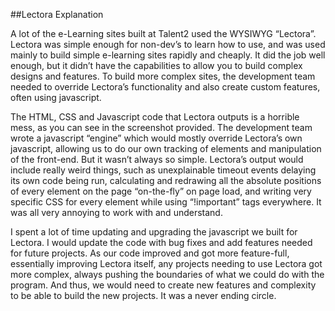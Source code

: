 ##Lectora Explanation

A lot of the e-Learning sites built at Talent2 used the WYSIWYG “Lectora”. Lectora was simple enough for non-dev’s to learn how to use, and was used mainly to build simple e-learning sites rapidly and cheaply. It did the job well enough, but it didn’t have the capabilities to allow you to build complex designs and features. To build more complex sites, the development team needed to override Lectora’s functionality and also create custom features, often using javascript.

The HTML, CSS and Javascript code that Lectora outputs is a horrible mess, as you can see in the screenshot provided. The development team wrote a javascript “engine” which would mostly override Lectora’s own javascript, allowing us to do our own tracking of elements and manipulation of the front-end. But it wasn’t always so simple. Lectora’s output would include really weird things, such as unexplainable timeout events delaying its own code being run, calculating and redrawing all the absolute positions of every element on the page “on-the-fly” on page load, and writing very specific CSS for every element while using “!important” tags everywhere. It was all very annoying to work with and understand.

I spent a lot of time updating and upgrading the javascript we built for Lectora. I would update the code with bug fixes and add features needed for future projects. As our code improved and got more feature-full, essentially improving Lectora itself, any projects needing to use Lectora got more complex, always pushing the boundaries of what we could do with the program. And thus, we would need to create new features and complexity to be able to build the new projects. It was a never ending circle.